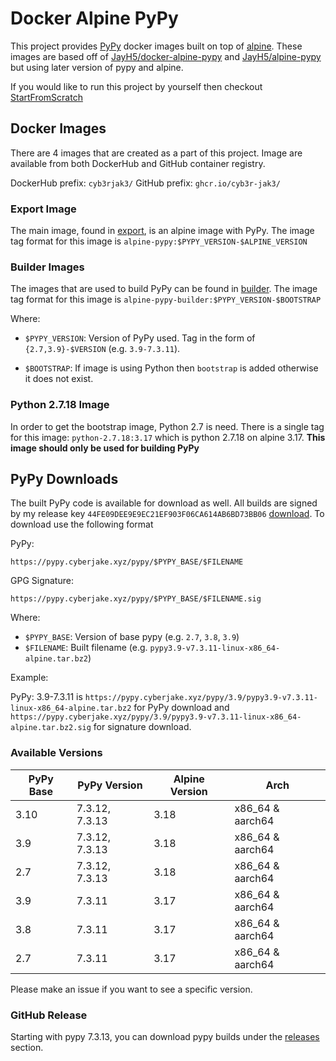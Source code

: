 # Docker Alpine PyPy

This project provides [PyPy](https://www.pypy.org/) docker images built on top of [alpine](https://www.alpinelinux.org/). These images are based off of [JayH5/docker-alpine-pypy](https://github.com/JayH5/docker-alpine-pypy) and [JayH5/alpine-pypy](https://github.com/JayH5/alpine-pypy) but using later version of pypy and alpine.

If you would like to run this project by yourself then checkout [StartFromScratch](./StartFromScratch.md)

## Docker Images

There are 4 images that are created as a part of this project. Image are available from both DockerHub and GitHub container registry.

DockerHub prefix: `cyb3rjak3/`
GitHub prefix: `ghcr.io/cyb3r-jak3/`

### Export Image

The main image, found in [export](./export/), is an alpine image with PyPy. The image tag format for this image is `alpine-pypy:$PYPY_VERSION-$ALPINE_VERSION`

### Builder Images

The images that are used to build PyPy can be found in [builder](./builder/). The image tag format for this image is `alpine-pypy-builder:$PYPY_VERSION-$BOOTSTRAP`

Where:

- `$PYPY_VERSION`: Version of PyPy used. Tag in the form of `{2.7,3.9}-$VERSION` (e.g. `3.9-7.3.11`).

- `$BOOTSTRAP`: If image is using Python then `bootstrap` is added otherwise it does not exist.

### Python 2.7.18 Image

In order to get the bootstrap image, Python 2.7 is need. There is a single tag for this image: `python-2.7.18:3.17` which is python 2.7.18 on alpine 3.17. **This image should only be used for building PyPy**

## PyPy Downloads

The built PyPy code is available for download as well. All builds are signed by my release key `44FE09DEE9E9EC21EF903F06CA614AB6BD73BB06` [download](https://cyberjake.xyz/files/releases@cyberjake.xyz.asc). To download use the following format

PyPy:

`https://pypy.cyberjake.xyz/pypy/$PYPY_BASE/$FILENAME`

GPG Signature:

`https://pypy.cyberjake.xyz/pypy/$PYPY_BASE/$FILENAME.sig`

Where:

- `$PYPY_BASE`: Version of base pypy (e.g. `2.7`, `3.8`, `3.9`)
- `$FILENAME`: Built filename (e.g. `pypy3.9-v7.3.11-linux-x86_64-alpine.tar.bz2`)

Example:

PyPy: 3.9-7.3.11 is `https://pypy.cyberjake.xyz/pypy/3.9/pypy3.9-v7.3.11-linux-x86_64-alpine.tar.bz2` for PyPy download and `https://pypy.cyberjake.xyz/pypy/3.9/pypy3.9-v7.3.11-linux-x86_64-alpine.tar.bz2.sig` for signature download.

### Available Versions

| PyPy Base | PyPy Version   | Alpine Version | Arch             |
|-----------|----------------|----------------|------------------|
| 3.10      | 7.3.12, 7.3.13 | 3.18           | x86_64 & aarch64 |
| 3.9       | 7.3.12, 7.3.13 | 3.18           | x86_64 & aarch64 |
| 2.7       | 7.3.12, 7.3.13 | 3.18           | x86_64 & aarch64 |
| 3.9       | 7.3.11         | 3.17           | x86_64 & aarch64 |
| 3.8       | 7.3.11         | 3.17           | x86_64 & aarch64 |
| 2.7       | 7.3.11         | 3.17           | x86_64 & aarch64 |

Please make an issue if you want to see a specific version.


### GitHub Release

Starting with pypy 7.3.13, you can download pypy builds under the [releases](https://github.com/Cyb3r-Jak3/docker-alpine-pypy/releases) section.
